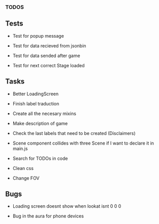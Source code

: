 ### TODOS

## Tests

- Test for popup message

- Test for data recieved from jsonbin

- Test for data sended after game

- Test for next correct Stage loaded

## Tasks

- Better LoadingScreen

- Finish label traduction

- Create all the necesary mixins

- Make description of game

- Check the last labels that need to be created (Disclaimers)

- Scene component collides with three Scene if I want to declare it in main.js

- Search for TODOs in code

- Clean css

- Change FOV

## Bugs

- Loading screen doesnt show when lookat isnt 0 0 0

- Bug in the aura for phone devices